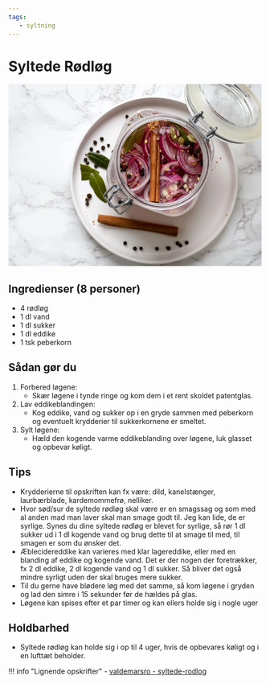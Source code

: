 ```yaml
---
tags:
   - syltning
---
```


# Syltede Rødløg

![alt text](../../attachments/syltede-rødløg.png)

## Ingredienser (8 personer)
- 4 rødløg
- 1 dl vand
- 1 dl sukker
- 1 dl eddike
- 1 tsk peberkorn

## Sådan gør du

1. Forbered løgene:
   - Skær løgene i tynde ringe og kom dem i et rent skoldet patentglas.
2. Lav eddikeblandingen:
   - Kog eddike, vand og sukker op i en gryde sammen med peberkorn og eventuelt krydderier til sukkerkornene er smeltet.
3. Sylt løgene:
   - Hæld den kogende varme eddikeblanding over løgene, luk glasset og opbevar køligt.

## Tips
- Krydderierne til opskriften kan fx være: dild, kanelstænger, laurbærblade, kardemommefrø, nelliker.
- Hvor sød/sur de syltede rødløg skal være er en smagssag og som med al anden mad man laver skal man smage godt til. Jeg kan lide, de er syrlige. Synes du dine syltede rødløg er blevet for syrlige, så rør 1 dl sukker ud i 1 dl kogende vand og brug dette til at smage til med, til smagen er som du ønsker det.
- Æblecidereddike kan varieres med klar lagereddike, eller med en blanding af eddike og kogende vand. Det er der nogen der foretrækker, fx 2 dl eddike, 2 dl kogende vand og 1 dl sukker. Så bliver det også mindre syrligt uden der skal bruges mere sukker.
- Til du gerne have blødere løg med det samme, så kom løgene i gryden og lad den simre i 15 sekunder før de hældes på glas.
- Løgene kan spises efter et par timer og kan ellers holde sig i nogle uger

## Holdbarhed
- Syltede rødløg kan holde sig i op til 4 uger, hvis de opbevares køligt og i en lufttæt beholder.

!!! info "Lignende opskrifter"
    - [valdemarsro - syltede-rodlog](https://www.valdemarsro.dk/syltede-rodlog/)
